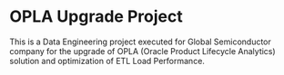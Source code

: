# OPLA Upgrade Project
This is a Data Engineering project executed for Global Semiconductor company for the upgrade of OPLA (Oracle Product Lifecycle Analytics) solution and optimization of ETL Load Performance.

